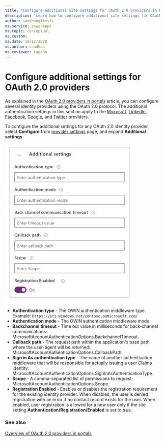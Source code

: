 ```yaml
---
title: "Configure additional site settings for OAuth 2.0 providers in Power Apps portals.  | MicrosoftDocs"
description: "Learn how to configure additional site settings for OAuth 2.0 providers in Power Apps portals."
author: sandhangitmsft
ms.service: powerapps
ms.topic: conceptual
ms.custom: 
ms.date: 10/12/2020
ms.author: sandhan
ms.reviewer: tapanm
---
```


# Configure additional settings for OAuth 2.0 providers

As explained in the [OAuth 2.0 providers in portals](configure-oauth2-provider.md) article, you can configure several identity providers using the OAuth 2.0 protocol. The additional authentication settings in this section apply to the [Microsoft](configure-oauth2-microsoft.md), [LinkedIn](configure-oauth2-linkedin.md), [Facebook](configure-oauth2-facebook.md), [Google](configure-oauth2-google.md), and [Twitter](configure-oauth2-twitter.md) providers.

To configure the additional settings for any OAuth 2.0 identity provider, select **Configure** from [provider settings](use-simplified-authentication-configuration.md#add-configure-or-delete-an-identity-provider) page, and expand **Additional settings**.

![Configure additional settings](media/use-simplified-authentication-configuration/additional-oauth-settings.png "Configure additional settings")

- **Authentication type** - The OWIN authentication middleware type. <br> Example: `https://sts.windows.net/contoso.onmicrosoft.com/`
- **Authentication mode** - The OWIN authentication middleware mode.
- **Backchannel timeout** - Time out value in milliseconds for back-channel communications: MicrosoftAccountAuthenticationOptions.BackchannelTimeout.
- **Callback path** - The request path within the application's base path where the user-agent will be returned: MicrosoftAccountAuthenticationOptions.CallbackPath.​
- **Sign in As authentication type** - The name of another authentication middleware that will be responsible for actually issuing a user Claims Identity: MicrosoftAccountAuthenticationOptions.SignInAsAuthenticationType.​
- **Scope** - A comma-separated list of permissions to request: MicrosoftAccountAuthenticationOptions.Scope.​
- ​**Registration Enabled**​ - Enables or disables the registration requirement for the existing identity provider. When disabled, the user is denied registration with an error if no contact record exists for the user. When enabled, user registration is allowed for a new user only if the site setting **Authentication/Registration/Enabled** is set to true.​

### See also

[Overview of OAuth 2.0 providers in portals](configure-oauth2-provider.md)
